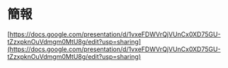 # 簡報

[https://docs.google.com/presentation/d/1vxeFDWVrQjVUnCx0XD75GU-tZzxpknOuVdmgm0MtU8g/edit?usp=sharing](https://docs.google.com/presentation/d/1vxeFDWVrQjVUnCx0XD75GU-tZzxpknOuVdmgm0MtU8g/edit?usp=sharing)